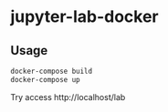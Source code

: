 # jupyter-lab-docker

## Usage

```bash
docker-compose build
docker-compose up
```

Try access http://localhost/lab
